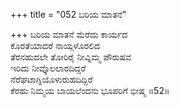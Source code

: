 +++
title = "052 ಬರಿಯ ಮಾತನೆ"

+++
ಬರಿಯ ಮಾತನೆ ಮೆರೆದು ಕಾರ್ಯದ   
ಕೊರತೆಯಾದರೆ ನಾಯ್ಗಳೊರಲಿದ  
ತೆರನಹುದಲೇ ತೋರಿರೈ ನೀವ್ನಿಮ್ಮ ಪೌರುಷವ  
ಇರಿದು ನೀವ್ಕೊಲಲಾರದಿದ್ದರೆ  
ನೆರೆಘಟಾಗ್ನಿಯೊಳುರುಹದಿದ್ದಿರೆ  
ಕೆರಹು ನಿಮ್ಮಯ ಬಾಯಲೆಂದನು ಭೂಪರಿಗೆ ಭೀಷ್ಮ    ॥52॥